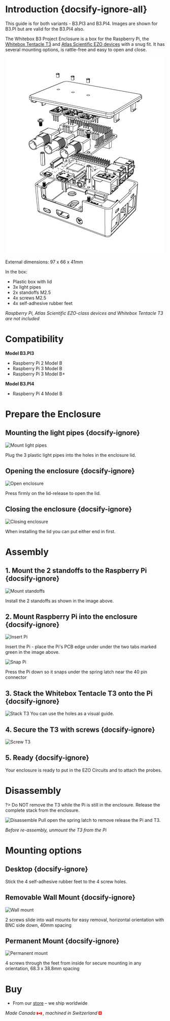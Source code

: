 # Introduction {docsify-ignore-all}

This guide is for both variants - B3.PI3 and B3.PI4. Images are shown for B3.PI but are valid for the B3.PI4 also.

The Whitebox B3 Project Enclosure is a box for the Raspberry Pi, the [Whitebox Tentacle T3](https://www.whiteboxes.ch/shop/tentacle-t3-for-raspberry-pi/)
and [Atlas Scientific EZO devices](https://www.whiteboxes.ch/product-category/circuits/) with a snug fit. It has several mounting options, is rattle-free and easy to open and close.

![B3 explosion](_media/b3-explosion.png)

External dimensions: 97 x 66 x 41mm

In the box:
* Plastic box with lid
* 3x light pipes
* 2x standoffs M2.5
* 4x screws M2.5
* 4x self-adhesive rubber feet

_Raspberry Pi, Atlas Scientific EZO-class devices and Whitebox Tentacle T3 are not included_


# Compatibility
**Model B3.PI3**
* Raspberry Pi 2 Model B
* Raspberry Pi 3 Model B
* Raspberry Pi 3 Model B+

**Model B3.PI4**
* Raspberry Pi 4 Model B


# Prepare the Enclosure

## Mounting the light pipes {docsify-ignore}
![Mount light pipes](/_media/b3-light-pipes.png)

Plug the 3 plastic light pipes into the holes in the enclosure lid.

## Opening the enclosure {docsify-ignore}
![Open enclosure](/_media/b3-open.png)

Press firmly on the lid-release to open the lid.

## Closing the enclosure {docsify-ignore}
![Closing enclosure](/_media/b3-close.png)

When installing the lid you can put either end in first.

# Assembly

## 1. Mount the 2 standoffs to the Raspberry Pi {docsify-ignore}
![Mount standoffs](/_media/b3-pi-standoffs.png)

Install the 2 standoffs as shown in the image above.

## 2. Mount Raspberry Pi into the enclosure {docsify-ignore}
![Insert Pi](/_media/b3-pi-insert.png)

Insert the Pi - place the Pi's PCB edge under under the two tabs marked green in the image above.

![Snap Pi](/_media/b3-pi-snap.png)

Press the Pi down so it snaps under the spring latch near the 40 pin connector


## 3. Stack the Whitebox Tentacle T3 onto the Pi {docsify-ignore}
![Stack T3](/_media/b3-t3-stack.png)
You can use the holes as a visual guide.

## 4. Secure the T3 with screws {docsify-ignore}
![Screw T3](/_media/b3-t3-screw.png)

## 5. Ready {docsify-ignore}
Your enclosure is ready to put in the EZO Circuits and to attach the probes.

# Disassembly

?> Do NOT remove the T3 while the Pi is still in the enclosure. Release the complete stack from the enclosure.

![Disassemble](/_media/b3-disassemble.png)
Pull open the spring latch to remove release the Pi and T3.

_Before re-assembly, unmount the T3 from the Pi_

# Mounting options

## Desktop {docsify-ignore}
Stick the 4 self-adhesive rubber feet to the 4 screw holes.

## Removable Wall Mount {docsify-ignore}
![Wall mount](/_media/b3-wall-mount.png)

2 screws slide into wall mounts for easy removal, horizontal orientation with BNC side down, 40mm spacing

## Permanent Mount {docsify-ignore}
![Permanent mount](/_media/b3-permanent-mount.png)

4 screws through the feet from inside for secure mounting in any orientation, 68.3 x 38.8mm spacing

# Buy
* From our [<i class="fas fa-shopping-cart"></i> store](https://www.whiteboxes.ch/shop/b3-project-enclosure/) – we ship worldwide


*Made Canada* ![Canada](_media/canada-flag-icon-16.png)  *, machined in Switzerland* ![Switzerland](_media/its-flag-is-a-big-plus.png)
